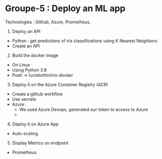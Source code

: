 # Groupe-5 : Deploy an ML app 

Technologies : Github, Azure, Prometheus, 


1. Deploy an API 
- Python : get predictions of iris classifications using K Nearest Neighbors
- Create an API

2. Build the docker image
- On Linux
- Using Python 3.8
- Push -> luciebottin/iris-docker

3. Deploy it on the Azure Container Registry (ACR)
- Create a github workflow
- Use secrets
- Azure :
  - We used Azure Devops, generated our token to access to Azure
  -
  
4. Deploy it on Azure App
- Auto-scaling

5. Display Metrics on endpoint
- Prometheus
